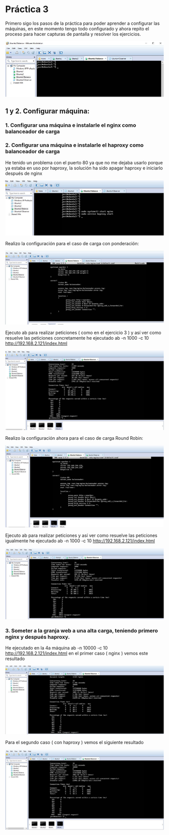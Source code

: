 # Práctica 3

Primero sigo los pasos de la práctica para poder aprender a configurar las máquinas, en este momento tengo todo configurado y ahora
repito el proceso para hacer capturas de pantalla y resolver los ejercicios.

![GitHub Logo](ImagenEMpezandoPracticas.JPG)

## 1 y 2. Configurar máquina:
### 1. Configurar una máquina e instalarle el nginx como balanceador de carga
### 2. Configurar una máquina e instalarle el haproxy como balanceador de carga

He tenido un problema con el puerto 80 ya que no me dejaba usarlo porque ya estaba en uso por haproxy, la solución
ha sido apagar haproxy e iniciarlo después de nginx

![GitHub Logo](Imagen2.JPG)

Realizo la configuración para el caso de carga con ponderación:

![GitHub Logo](Imagen1Ponderacion.JPG)

Ejecuto ab para realizar peticiones ( como en el ejercicio 3 ) y así ver como resuelve las peticiones
concretamente he ejecutado ab -n 1000 -c 10 http://192.168.2.121/index.html

![GitHub Logo](Imagen1_2Ponderacion.JPG)

Realizo la configuración ahora para el caso de carga Round Robin:

![GitHub Logo](Imagen1RoundRobin.JPG)

Ejecuto ab para realizar peticiones y así ver como resuelve las peticiones
igualmente he ejecutado ab -n 1000 -c 10 http://192.168.2.121/index.html

![GitHub Logo](Imagen1_2RoundRobin.JPG)

### 3. Someter a la granja web a una alta carga, teniendo primero nginx y después haproxy.

He ejecutado en la 4a máquina ab -n 10000 -c 10 http://192.168.2.121/index.html en el primer caso ( nginx )
vemos este resultado

![GitHub Logo](Imagen3LessHaproxy.JPG)

Para el segundo caso ( con haproxy ) vemos el siguiente resultado

![GitHub Logo](Imagen3withHaproxy.JPG)
